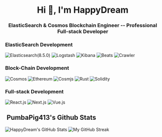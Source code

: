 <h1 align="center">Hi 👋, I'm HappyDream</h1>
<h3 align="center">ElasticSearch & Cosmos Blockchain Engineer -- Professional Full-stack Developer</h3>

### ElasticSearch Development
![Elasticsearch(8.5.0)](https://img.shields.io/badge/Elasticsearch(8.5.0)-3C3C3D?style=for-the-badge&logo=cosmos&logoColor=white)
![Logstash](https://img.shields.io/badge/Logstash-3C3C3D?style=for-the-badge&logo=ethereum&logoColor=white)
![Kibana](https://img.shields.io/badge/Kibana-F16822?style=for-the-badge&logo=web3.js&logoColor=white)
![Beats](https://img.shields.io/badge/Beats-363636?style=for-the-badge&logo=rust&logoColor=white)
![Crawler](https://img.shields.io/badge/Crawler-363636?style=for-the-badge&logo=solidity&logoColor=white)

### Block-Chain Development
![Cosmos](https://img.shields.io/badge/Cosmos-3C3C3D?style=for-the-badge&logo=cosmos&logoColor=white)
![Ethereum](https://img.shields.io/badge/Ethereum-3C3C3D?style=for-the-badge&logo=ethereum&logoColor=white)
![Cosmjs](https://img.shields.io/badge/Cosmjs-F16822?style=for-the-badge&logo=web3.js&logoColor=white)
![Rust](https://img.shields.io/badge/Rust-363636?style=for-the-badge&logo=rust&logoColor=white)
![Solidity](https://img.shields.io/badge/Solidity-363636?style=for-the-badge&logo=solidity&logoColor=white)

### Full-stack Development  
<span><img alt="React.js" src="https://img.shields.io/static/v1?style=for-the-badge&message=React&color=222222&logo=React&logoColor=61DAFB&label=" />
<img alt="Next.js" src="https://img.shields.io/static/v1?style=for-the-badge&message=NestJS&color=E0234E&logo=NestJS&logoColor=FFFFFF&label=" />
<img alt="Vue.js" src="https://img.shields.io/badge/vuejs-%2335495e.svg?&style=for-the-badge&logo=vue.js&logoColor=%234FC08D"/></span>

<h2> &nbsp;PumbaPig413's Github Stats</h2>
<span align="left">

![HappyDream's GitHub Stats](https://github-readme-stats.vercel.app/api?username=PumbaPig413&repo=github-readme-stats&show_icons=true&hide_border=true&bg_color=3D3D3D&title_color=00E6FE&icon_color=00E6FE&text_color=FFFFFF)
</span>
<span align="right">
![My GitHub Streak](https://github-readme-streak-stats.herokuapp.com/?user=PumbaPig413&repo=github-readme-stats&hide_border=true&theme=black-ice&background=3D3D3D&stroke=00E6FE)
</span>
